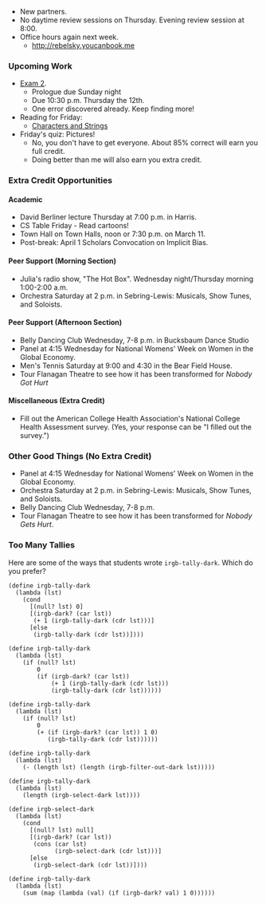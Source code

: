 * New partners.
* No daytime review sessions on Thursday.  Evening review session at 8:00.
* Office hours again next week.
    * <http://rebelsky.youcanbook.me>

### Upcoming Work

* [Exam 2](../assignments/exam.02.html).
    * Prologue due Sunday night
    * Due 10:30 p.m. Thursday the 12th.
    * One error discovered already.  Keep finding more!
* Reading for Friday: 
    * [Characters and Strings](../readings/strings-reading.html)
* Friday's quiz: Pictures!
    * No, you don't have to get everyone.  About 85% correct will earn you
      full credit.
    * Doing better than me will also earn you extra credit.

### Extra Credit Opportunities

#### Academic 

* David Berliner lecture Thursday at 7:00 p.m. in Harris.
* CS Table Friday - Read cartoons!
* Town Hall on Town Halls, noon or 7:30 p.m. on March 11.
* Post-break: April 1 Scholars Convocation on Implicit Bias.

#### Peer Support (Morning Section)

* Julia's radio show, "The Hot Box".  Wednesday night/Thursday morning 
  1:00-2:00 a.m.  
* Orchestra Saturday at 2 p.m. in Sebring-Lewis: Musicals, Show Tunes,
  and Soloists.

#### Peer Support (Afternoon Section)

* Belly Dancing Club Wednesday, 7-8 p.m. in Bucksbaum Dance Studio
* Panel at 4:15 Wednesday for National Womens' Week on Women in the
  Global Economy.
* Men's Tennis Saturday at 9:00 and 4:30 in the Bear Field House.
* Tour Flanagan Theatre to see how it has been transformed for
  _Nobody Got Hurt_

#### Miscellaneous (Extra Credit)

* Fill out the American College Health Association's National College Health
  Assessment survey.  (Yes, your response can be "I filled out the survey.")

### Other Good Things (No Extra Credit)

* Panel at 4:15 Wednesday for National Womens' Week on Women in the
  Global Economy.
* Orchestra Saturday at 2 p.m. in Sebring-Lewis: Musicals, Show Tunes,
  and Soloists.
* Belly Dancing Club Wednesday, 7-8 p.m.
* Tour Flanagan Theatre to see how it has been transformed for
  _Nobody Gets Hurt_.

### Too Many Tallies

Here are some of the ways that students wrote `irgb-tally-dark`.  Which
do you prefer?

    (define irgb-tally-dark
      (lambda (lst)
        (cond
          [(null? lst) 0]
          [(irgb-dark? (car lst))
           (+ 1 (irgb-tally-dark (cdr lst)))]
          [else
           (irgb-tally-dark (cdr lst))])))

    (define irgb-tally-dark
      (lambda (lst)
        (if (null? lst)
            0
            (if (irgb-dark? (car lst))
                (+ 1 (irgb-tally-dark (cdr lst)))
                (irgb-tally-dark (cdr lst))))))

    (define irgb-tally-dark
      (lambda (lst)
        (if (null? lst)
            0
            (+ (if (irgb-dark? (car lst)) 1 0)
               (irgb-tally-dark (cdr lst))))))

    (define irgb-tally-dark
      (lambda (lst)
        (- (length lst) (length (irgb-filter-out-dark lst)))))

    (define irgb-tally-dark
      (lambda (lst)
        (length (irgb-select-dark lst))))

    (define irgb-select-dark
      (lambda (lst)
        (cond
          [(null? lst) null]
          [(irgb-dark? (car lst))
           (cons (car lst)
                 (irgb-select-dark (cdr lst)))]
          [else
           (irgb-select-dark (cdr lst))])))

    (define irgb-tally-dark
      (lambda (lst)
        (sum (map (lambda (val) (if (irgb-dark? val) 1 0))))))
